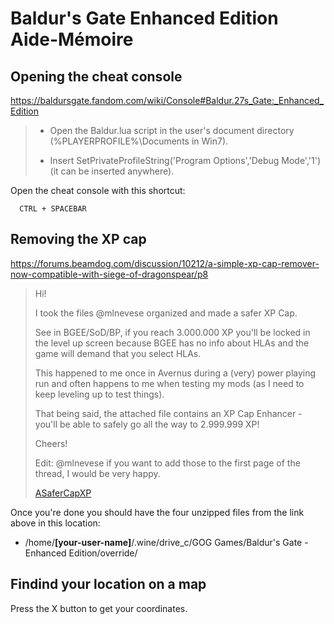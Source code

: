 # Baldur's Gate Enhanced Edition Aide-Mémoire

## Opening the cheat console

https://baldursgate.fandom.com/wiki/Console#Baldur.27s_Gate:_Enhanced_Edition

<blockquote>

- Open the Baldur.lua script in the user's document directory (%PLAYERPROFILE%\Documents in Win7).

- Insert SetPrivateProfileString('Program Options','Debug Mode','1') (it can be inserted anywhere).

</blockquote>

Open the cheat console with this shortcut:

      CTRL + SPACEBAR

## Removing the XP cap

https://forums.beamdog.com/discussion/10212/a-simple-xp-cap-remover-now-compatible-with-siege-of-dragonspear/p8

<blockquote>Hi!

I took the files @mlnevese organized and made a safer XP Cap.

See in BGEE/SoD/BP, if you reach 3.000.000 XP you'll be locked in the level up screen because BGEE has no info about HLAs and the game will demand that you select HLAs.

This happened to me once in Avernus during a (very) power playing run and often happens to me when testing my mods (as I need to keep leveling up to test things).

That being said, the attached file contains an XP Cap Enhancer - you'll be able to safely go all the way to 2.999.999 XP!

Cheers!

Edit: @mlnevese if you want to add those to the first page of the thread, I would be very happy. 

[ASaferCapXP](https://forums.beamdog.com/uploads/editor/tl/mdxp4wy3c606.zip)</blockquote>

Once you're done you should have the four unzipped files from the link above in this location:

- /home/**[your-user-name]**/.wine/drive_c/GOG Games/Baldur's Gate - Enhanced Edition/override/

## Findind your location on a map

Press the X button to get your coordinates.


